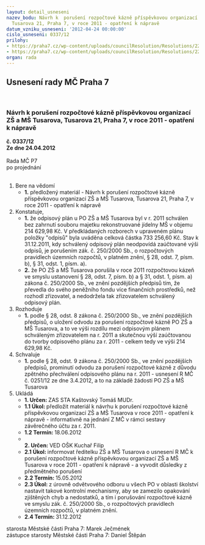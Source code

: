 ```yaml
---
layout: detail_usneseni
nazev_bodu: Návrh k  porušení rozpočtové kázně příspěvkovou organizací ZŠ a MŠ Tusarova,
  Tusarova 21, Praha 7, v roce 2011 - opatření k nápravě
datum_vzniku_usneseni: '2012-04-24 00:00:00'
cislo_usneseni: 0337/12
prilohy:
- https://praha7.cz/wp-content/uploads/councilResolution/Resolutions/22853/24-12-usneseni0251_12r.doc
- https://praha7.cz/wp-content/uploads/councilResolution/Resolutions/22853/24-12-skenovat0001.pdf
organ: rada
---
```

<div id="ucUsn_pList" class="usn">
	<span><h2>Usnesení rady MČ Praha 7 </h2>
<br></span><div class="standBody">
<span><h3>Návrh k  porušení rozpočtové kázně příspěvkovou organizací ZŠ a MŠ Tusarova, Tusarova 21, Praha 7, v roce 2011 - opatření k nápravě</h3></span><div class="center">
		<strong>č. 0337/12</strong><br>
	</div>
<div class="center">
		<strong>Ze dne 24.04.2012</strong><br><br>
	</div>Rada MČ P7<br> po projednání<br><br><ol>
<li>Bere na vědomí<ul><li>
<strong>1.</strong> předložený materiál - Návrh k  porušení rozpočtové kázně příspěvkovou organizací ZŠ a MŠ Tusarova, Tusarova 21, Praha 7, v roce 2011 - opatření k nápravě</li></ul>
</li>
<li>Konstatuje,<ul>
<li>
<strong>1.</strong> že odpisový plán u PO ZŠ a MŠ Tusarova byl v r. 2011 schválen bez zahrnutí souboru majetku rekonstruované jídelny MŠ v objemu 214 629,98 Kč. V předkládaných rozborech v upraveném plánu položky "odpisů"  byla  uváděna celková  částka 733 256,60 Kč. Stav k 31.12.2011, kdy schválený odpisový plán neodpovídá zaúčtované výši odpisů, je porušením zák. č. 250/2000 Sb., o rozpočtových pravidlech územních rozpočtů, v platném znění,  § 28, odst. 7, písm. b), § 31, odst. 1, písm. a).</li>
<li>
<strong>2.</strong> že PO ZŠ a MŠ Tusarova porušila v roce 2011 rozpočtovou kázeň ve smyslu ustanovení § 28, odst. 7, písm. b) a  § 31, odst. 1, písm. a) zákona č.  250/2000 Sb., ve znění pozdějších předpisů tím, že převedla do svého peněžního fondu více finančních prostředků, než rozhodl zřizovatel,  a nedodržela tak zřizovatelem schválený odpisový plán. </li>
</ul>
</li>
<li>Rozhoduje<ul><li>
<strong>1.</strong> podle  § 28, odst. 8 zákona č. 250/2000 Sb., ve znění pozdějších předpisů, o uložení odvodu za porušení rozpočtové kázně PO ZŠ a MŠ Tusarova, a to ve výši rozdílu mezi odpisovým plánem schváleným zřizovatelem na r. 2011  a skutečnou výší zaúčtovanou do tvorby odpisového plánu za r. 2011  - celkem tedy ve výši  214 629,98 Kč. </li></ul>
</li>
<li>Schvaluje<ul><li>
<strong>1.</strong> podle  § 28, odst. 9 zákona č. 250/2000 Sb., ve znění pozdějších předpisů, prominutí odvodu za porušení rozpočtové kázně  z důvodu zpětného přechválení odpisového plánu na r. 2011 - usnesení R MČ č. 0251/12 ze dne 3.4.2012, a to na základě žádosti PO ZŠ a MŠ Tusarova</li></ul>
</li>
<li>Ukládá<ul>
<li>
<strong>1. Určen: </strong>ZAS STA Kaštovský Tomáš MUDr.</li>
<li>
<strong>1.1 Úkol: </strong>předložit materiál k návrhu k porušení rozpočtové kázně příspěvkovou organizací ZŠ a MŠ Tusarova v roce 2011 - opatření k nápravě - informativně na jednání Z MČ v rámci sestavy závěrečného účtu za r. 2011.</li>
<li>
<strong>1.2 Termín: </strong>18.06.2012</li>
<li>
<strong><br>2. Určen: </strong>VED OŠK Kuchař Filip</li>
<li>
<strong>2.1 Úkol: </strong>informovat ředitelku ZŠ a MŠ Tusarova o usnesení R MČ k porušení rozpočtové kázně příspěvkovou organizací ZŠ a MŠ Tusarova v roce 2011 - opatření k nápravě - a vyvodit důsledky z předmětného porušení</li>
<li>
<strong>2.2 Termín: </strong>15.05.2012</li>
<li>
<strong>2.3 Úkol: </strong>z úrovně  odvětvového  odboru u všech PO v oblasti školství nastavit takové kontrolní mechanismy, aby se zamezilo opakování zjištěných chyb a nedostatků,  a tím i porušování rozpočtové kázně ve smyslu zák. č. 250/2000 Sb., o rozpočtových pravidlech územních rozpočtů, v platném znění.  </li>
<li>
<strong>2.4 Termín: </strong>31.12.2012</li>
</ul>
</li>
</ol>starosta Městské části Praha 7: Marek Ječmének<br>zástupce starosty Městské části Praha 7: Daniel Štěpán 
</div>
</div>